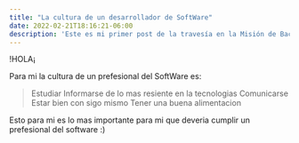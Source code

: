 ```yaml
---
title: "La cultura de un desarrollador de SoftWare"
date: 2022-02-21T18:16:21-06:00
description: 'Este es mi primer post de la travesía en la Misión de Backend con Node JS de Launch X.'
---
```


!HOLA¡

Para mi la cultura de un prefesional del SoftWare es:
> Estudiar 
> Informarse de lo mas resiente en la tecnologias
> Comunicarse 
> Estar bien con sigo mismo
> Tener una buena alimentacion 

Esto para mi es lo mas importante para mi que deveria cumplir un prefesional del software :)
